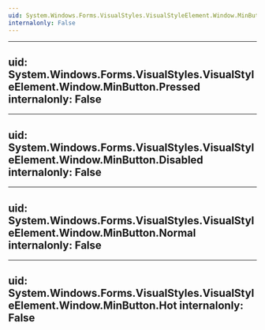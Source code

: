 ```yaml
---
uid: System.Windows.Forms.VisualStyles.VisualStyleElement.Window.MinButton
internalonly: False
---
```


---
uid: System.Windows.Forms.VisualStyles.VisualStyleElement.Window.MinButton.Pressed
internalonly: False
---

---
uid: System.Windows.Forms.VisualStyles.VisualStyleElement.Window.MinButton.Disabled
internalonly: False
---

---
uid: System.Windows.Forms.VisualStyles.VisualStyleElement.Window.MinButton.Normal
internalonly: False
---

---
uid: System.Windows.Forms.VisualStyles.VisualStyleElement.Window.MinButton.Hot
internalonly: False
---
